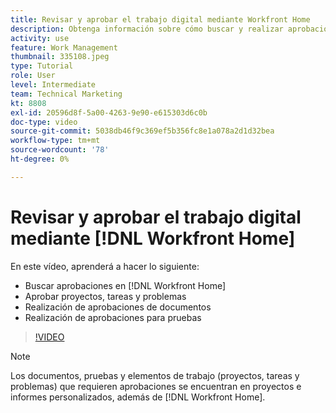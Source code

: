 ```yaml
---
title: Revisar y aprobar el trabajo digital mediante Workfront Home
description: Obtenga información sobre cómo buscar y realizar aprobaciones de proyectos, tareas, problemas, documentos y pruebas en [!DNL Workfront Home].
activity: use
feature: Work Management
thumbnail: 335108.jpeg
type: Tutorial
role: User
level: Intermediate
team: Technical Marketing
kt: 8808
exl-id: 20596d8f-5a00-4263-9e90-e615303d6c0b
doc-type: video
source-git-commit: 5038db46f9c369ef5b356fc8e1a078a2d1d32bea
workflow-type: tm+mt
source-wordcount: '78'
ht-degree: 0%

---
```


# Revisar y aprobar el trabajo digital mediante [!DNL Workfront Home]

En este vídeo, aprenderá a hacer lo siguiente:

* Buscar aprobaciones en [!DNL Workfront Home]
* Aprobar proyectos, tareas y problemas
* Realización de aprobaciones de documentos
* Realización de aprobaciones para pruebas

>[!VIDEO](https://video.tv.adobe.com/v/335108/?quality=12&learn=on)


>[!NOTE]
>
>Los documentos, pruebas y elementos de trabajo (proyectos, tareas y problemas) que requieren aprobaciones se encuentran en proyectos e informes personalizados, además de [!DNL Workfront Home].



<!---
learn more URLS
Approving work
Home area for Reviewers
Guides
Home overview for Reviewers
Issue page overview
--->
